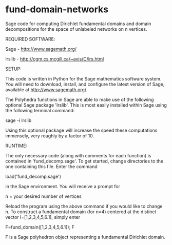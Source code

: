 # fund-domain-networks
Sage code for computing Dirichlet fundamental domains and domain decompositions for the space of unlabeled networks on n vertices. 

REQUIRED SOFTWARE:

Sage - http://www.sagemath.org/

lrslib - http://cgm.cs.mcgill.ca/~avis/C/lrs.html

SETUP:

This code is written in Python for the Sage mathematics software system. 
You will need to download, install, and configure the latest version of Sage, available at http://www.sagemath.org/.

The Polyhedra functions in Sage are able to make use of the following optional Sage package 'lrslib'.
This is most easily installed within Sage using the following terminal command: 

sage -i lrslib

Using this optional package will increase the speed these computations immensely, very roughly by a factor
of 10.

RUNTIME:

The only necessary code (along with comments for each function) is contained in 'fund_decomp.sage'. To get
started, change directories to the one containing this file. Enter the command

load('fund_decomp.sage')

in the Sage environment. You will receive a prompt for 

n = your desired number of vertices

Reload the program using the above command if you would like to change n. To construct a fundamental domain (for n=4) centered at the distinct vector l=[1,2,3,4,5,6.1], simply enter

F=fund_domain([1,2,3,4,5,6.1]); F

F is a Sage polyhedron object representing a fundamental Dirichlet domain.
